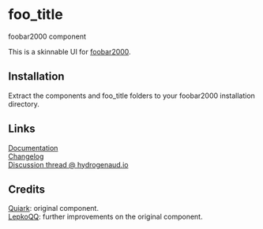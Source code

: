 # foo_title
foobar2000 component

This is a skinnable UI for [foobar2000](https://www.foobar2000.org).

## Installation
Extract the components and foo_title folders to your foobar2000 installation directory.

## Links
[Documentation](https://quiark.github.io/foo_title)  
[Changelog](https://github.com/theqwertiest/foo_title/blob/master/CHANGELOG.md)  
[Discussion thread @ hydrogenaud.io](http://www.hydrogenaudio.org/forums/index.php?showtopic=46595)

## Credits
[Quiark](https://github.com/Quiark): original component.  
[LepkoQQ](https://github.com/LepkoQQ): further improvements on the original component.